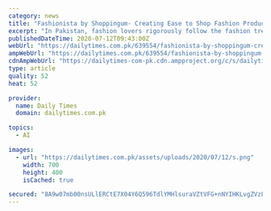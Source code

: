 ```yaml
---
category: news
title: "Fashionista by Shoppingum- Creating Ease to Shop Fashion Products Online using AI"
excerpt: "In Pakistan, fashion lovers rigorously follow the fashion trends, and the market for fashion is booming day by day. The trends in fashion unify the women and men, and this is how"
publishedDateTime: 2020-07-12T09:43:00Z
webUrl: "https://dailytimes.com.pk/639554/fashionista-by-shoppingum-creating-ease-to-shop-fashion-products-online-using-ai/"
ampWebUrl: "https://dailytimes.com.pk/639554/fashionista-by-shoppingum-creating-ease-to-shop-fashion-products-online-using-ai/amp/"
cdnAmpWebUrl: "https://dailytimes-com-pk.cdn.ampproject.org/c/s/dailytimes.com.pk/639554/fashionista-by-shoppingum-creating-ease-to-shop-fashion-products-online-using-ai/amp/"
type: article
quality: 52
heat: 52

provider:
  name: Daily Times
  domain: dailytimes.com.pk

topics:
  - AI

images:
  - url: "https://dailytimes.com.pk/assets/uploads/2020/07/12/s.png"
    width: 700
    height: 400
    isCached: true

secured: "8A9w07mb00nsULlERCtE7X04Y6Q596TdlYMHlsuraVZtVFG+nNYIHKLvgZVzL4m7oiKZWI3gaBrpEH9m7CRjZYJfPBy65eTLA4qgUoqEOu+HSgUdImqQJDCTAPWj/LLZhHJolU0LJWThDTX7xxnbWhjOK2iLticJ7bxlJO593cOqqVRAhybBIRgG7uCA1M1Z+OGl4RskpD4PXC4jCiJX1HDUT8ISIkiH7mwhkA54HANJmGtkk3GvkCCdqA/zQ4PZ+Aeh4Ezr2VatsnrZoFWWIMeWEbgP+EDw2IlTSI6mqy1ylza/hzHqB+Pn+Sf76arUzj6T1J87Pv5X6vsQxtGyBw==;7DhRBHBtyRsyyZ/0kQsJsg=="
---
```


